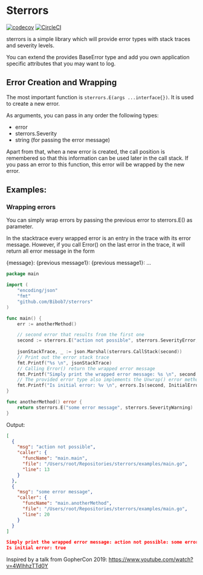 # Sterrors

[![codecov](https://codecov.io/gh/Bibob7/sterrors/branch/main/graph/badge.svg?token=2LURD0VD9X)](https://codecov.io/gh/Bibob7/sterrors)
[![CircleCI](https://circleci.com/gh/Bibob7/sterrors/tree/main.svg?style=svg)](https://circleci.com/gh/Bibob7/sterrors/tree/main)

sterrors is a simple library which will provide error types with stack traces and severity levels.

You can extend the provides BaseError type and add you own application specific attributes that you may want to log.

## Error Creation and Wrapping

The most important function is `sterrors.E(args ...interface{})`. It is used to create a new error.

As arguments, you can pass in any order the following types:

- error
- sterrors.Severity
- string (for passing the error message)

Apart from that, when a new error is created, the call position is remembered so that this information can
be used later in the call stack.
If you pass an error to this function, this error will be wrapped by the new error.

## Examples:

### Wrapping errors

You can simply wrap errors by passing the previous error to sterrors.E() as parameter.

In the stacktrace every wrapped error is an entry in the trace with its error message.
However, if you call Error() on the last error in the trace, it will return all error message in the form

{message}: {previous message1}: {previous message1}: ...

```go
package main

import (
	"encoding/json"
	"fmt"
	"github.com/Bibob7/sterrors"
)

func main() {
	err := anotherMethod()

	// second error that results from the first one
	second := sterrors.E("action not possible", sterrors.SeverityError, err)
	
	jsonStackTrace, _ := json.Marshal(sterrors.CallStack(second))
	// Print out the error stack trace
	fmt.Printf("%s \n", jsonStackTrace)
	// Calling Error() return the wrapped error message
	fmt.Printf("Simply print the wrapped error message: %s \n", second.Error())
	// The provided error type also implements the Unwrap() error method so that you can use it with errors.Is()
	fmt.Printf("Is initial error: %v \n", errors.Is(second, InitialError))
}

func anotherMethod() error {
	return sterrors.E("some error message", sterrors.SeverityWarning)
}

```

Output:

```json
[
  {
    "msg": "action not possible",
    "caller": {
      "funcName": "main.main",
      "file": "/Users/root/Repositories/sterrors/examples/main.go",
      "line": 13
    }
  },
  {
    "msg": "some error message",
    "caller": {
      "funcName": "main.anotherMethod",
      "file": "/Users/root/Repositories/sterrors/examples/main.go",
      "line": 20
    }
  }
]

Simply print the wrapped error message: action not possible: some error message
Is initial error: true
```

Inspired by a talk from GopherCon 2019: https://www.youtube.com/watch?v=4WIhhzTTd0Y